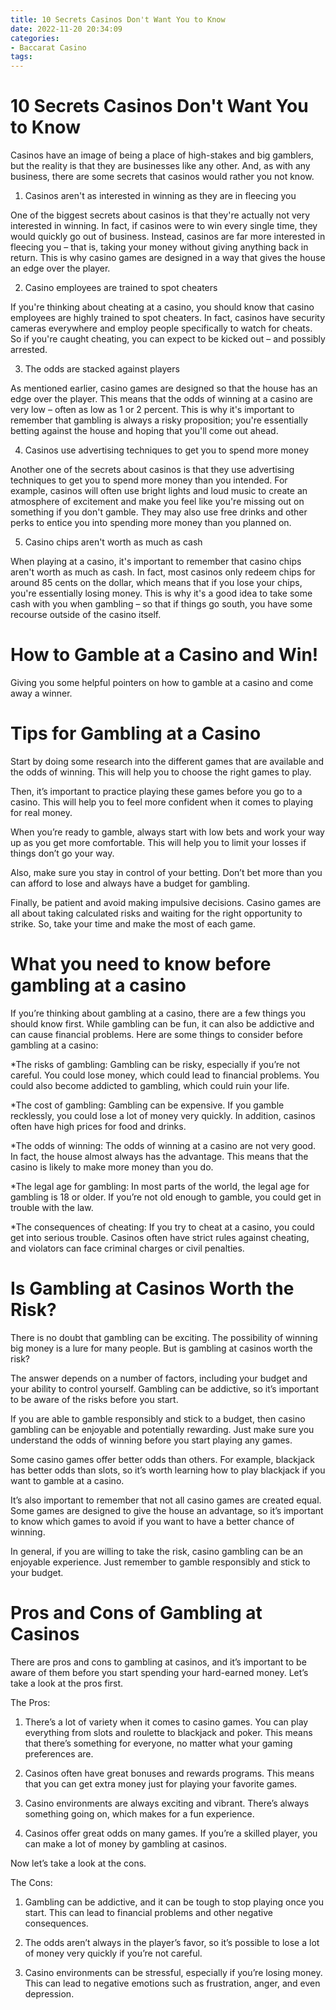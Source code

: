 ```yaml
---
title: 10 Secrets Casinos Don't Want You to Know
date: 2022-11-20 20:34:09
categories:
- Baccarat Casino
tags:
---
```



#  10 Secrets Casinos Don't Want You to Know

Casinos have an image of being a place of high-stakes and big gamblers, but the reality is that they are businesses like any other. And, as with any business, there are some secrets that casinos would rather you not know.

1. Casinos aren't as interested in winning as they are in fleecing you

One of the biggest secrets about casinos is that they're actually not very interested in winning. In fact, if casinos were to win every single time, they would quickly go out of business. Instead, casinos are far more interested in fleecing you – that is, taking your money without giving anything back in return. This is why casino games are designed in a way that gives the house an edge over the player.

2. Casino employees are trained to spot cheaters

If you're thinking about cheating at a casino, you should know that casino employees are highly trained to spot cheaters. In fact, casinos have security cameras everywhere and employ people specifically to watch for cheats. So if you're caught cheating, you can expect to be kicked out – and possibly arrested.

3. The odds are stacked against players

As mentioned earlier, casino games are designed so that the house has an edge over the player. This means that the odds of winning at a casino are very low – often as low as 1 or 2 percent. This is why it's important to remember that gambling is always a risky proposition; you're essentially betting against the house and hoping that you'll come out ahead.

4. Casinos use advertising techniques to get you to spend more money

Another one of the secrets about casinos is that they use advertising techniques to get you to spend more money than you intended. For example, casinos will often use bright lights and loud music to create an atmosphere of excitement and make you feel like you're missing out on something if you don't gamble. They may also use free drinks and other perks to entice you into spending more money than you planned on.

5. Casino chips aren't worth as much as cash

When playing at a casino, it's important to remember that casino chips aren't worth as much as cash. In fact, most casinos only redeem chips for around 85 cents on the dollar, which means that if you lose your chips, you're essentially losing money. This is why it's a good idea to take some cash with you when gambling – so that if things go south, you have some recourse outside of the casino itself.

#  How to Gamble at a Casino and Win!

Giving you some helpful pointers on how to gamble at a casino and come away a winner.

# Tips for Gambling at a Casino

Start by doing some research into the different games that are available and the odds of winning. This will help you to choose the right games to play.

Then, it’s important to practice playing these games before you go to a casino. This will help you to feel more confident when it comes to playing for real money.

When you’re ready to gamble, always start with low bets and work your way up as you get more comfortable. This will help you to limit your losses if things don’t go your way.

Also, make sure you stay in control of your betting. Don’t bet more than you can afford to lose and always have a budget for gambling.

Finally, be patient and avoid making impulsive decisions. Casino games are all about taking calculated risks and waiting for the right opportunity to strike. So, take your time and make the most of each game.

#  What you need to know before gambling at a casino

If you’re thinking about gambling at a casino, there are a few things you should know first. While gambling can be fun, it can also be addictive and can cause financial problems. Here are some things to consider before gambling at a casino:

*The risks of gambling: Gambling can be risky, especially if you’re not careful. You could lose money, which could lead to financial problems. You could also become addicted to gambling, which could ruin your life.

*The cost of gambling: Gambling can be expensive. If you gamble recklessly, you could lose a lot of money very quickly. In addition, casinos often have high prices for food and drinks.

*The odds of winning: The odds of winning at a casino are not very good. In fact, the house almost always has the advantage. This means that the casino is likely to make more money than you do.

*The legal age for gambling: In most parts of the world, the legal age for gambling is 18 or older. If you’re not old enough to gamble, you could get in trouble with the law.

*The consequences of cheating: If you try to cheat at a casino, you could get into serious trouble. Casinos often have strict rules against cheating, and violators can face criminal charges or civil penalties.

#  Is Gambling at Casinos Worth the Risk?

There is no doubt that gambling can be exciting. The possibility of winning big money is a lure for many people. But is gambling at casinos worth the risk?

The answer depends on a number of factors, including your budget and your ability to control yourself. Gambling can be addictive, so it’s important to be aware of the risks before you start.

If you are able to gamble responsibly and stick to a budget, then casino gambling can be enjoyable and potentially rewarding. Just make sure you understand the odds of winning before you start playing any games.

Some casino games offer better odds than others. For example, blackjack has better odds than slots, so it’s worth learning how to play blackjack if you want to gamble at a casino.

It’s also important to remember that not all casino games are created equal. Some games are designed to give the house an advantage, so it’s important to know which games to avoid if you want to have a better chance of winning.

In general, if you are willing to take the risk, casino gambling can be an enjoyable experience. Just remember to gamble responsibly and stick to your budget.

#  Pros and Cons of Gambling at Casinos

There are pros and cons to gambling at casinos, and it’s important to be aware of them before you start spending your hard-earned money. Let’s take a look at the pros first.

The Pros:

1) There’s a lot of variety when it comes to casino games. You can play everything from slots and roulette to blackjack and poker. This means that there’s something for everyone, no matter what your gaming preferences are.

2) Casinos often have great bonuses and rewards programs. This means that you can get extra money just for playing your favorite games.

3) Casino environments are always exciting and vibrant. There’s always something going on, which makes for a fun experience.

4) Casinos offer great odds on many games. If you’re a skilled player, you can make a lot of money by gambling at casinos.

Now let’s take a look at the cons.

The Cons:

1) Gambling can be addictive, and it can be tough to stop playing once you start. This can lead to financial problems and other negative consequences.

2) The odds aren’t always in the player’s favor, so it’s possible to lose a lot of money very quickly if you’re not careful.

3) Casino environments can be stressful, especially if you’re losing money. This can lead to negative emotions such as frustration, anger, and even depression.